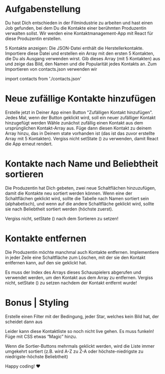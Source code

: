 # Aufgabenstellung

Du hast Dich entschieden in der Filmindustrie zu arbeiten und hast einen Job gefunden, bei dem Du die Kontakte einer berühmten Produzentin verwalten sollst.
Wir werden eine Kontaktmanagement-App mit React für diese Produzentin erstellen.

5 Kontakte anzeigen:
Die JSON-Datei enthält die Herstellerkontakte. Importiere diese Datei und erstellen ein Array mit den ersten 5 Kontakten, die Du als Ausgang verwenden wirst.
Gib dieses Array (mit 5 Kontakten) aus und zeige das Bild, den Namen und die Popularität jedes Kontakts an.
Zum Importieren von contacts.json verwenden wir

import contacts from './contacts.json'

# Neue zufällige Kontakte hinzufügen

Erstelle jetzt in Deiner App einen Button "Zufälligen Kontakt hinzufügen". Jedes Mal, wenn der Button geklickt wird, soll ein neuer zufälliger Kontakt hinzugefügt werden 
Wähle zunächst zufällig einen Kontakt aus dem ursprünglichen Kontakt-Array aus. Füge dann diesen Kontakt zu deinem Array hinzu, das in Deinem state vorhanden ist (das ist das zuvor erstellte Array mit 5 Kontakten). Vergiss nicht setState () zu verwenden, damit React die App erneut rendert.

# Kontakte nach Name und Beliebtheit sortieren

Die Produzentin hat Dich gebeten, zwei neue Schaltflächen hinzuzufügen, damit die Kontakte neu sortiert werden können. Wenn eine der Schaltflächen geklickt wird, sollte die Tabelle nach Namen sortiert sein (alphabetisch), und wenn auf die andere Schaltfläche geklickt wird, sollte sie nach Beliebtheit sortiert werden (höchste zuerst).

Vergiss nicht, setState () nach dem Sortieren zu setzen!

# Kontakte entfernen

Die Produzentin möchte manchmal auch Kontakte entfernen. Implementiere in jeder Zeile eine Schaltfläche zum Löschen, mit der sie den Kontakt entfernen kann, auf den sie geklickt hat.

Es muss der Index des Arrays dieses Schauspielers abgerufen und verwendet werden, um den Kontakt aus dem Array zu entfernen. Vergiss nicht, setState () zu setzen nachdem der Kontakt entfernt wurde!

# Bonus | Styling

Erstelle einen Filter mit der Bedingung, jeder Star, welches  kein Bild hat, der scheidet dann aus

Leider kann diese Kontaktliste so noch nicht live gehen. Es muss funkeln! 
Füge mit CSS etwas “Magic” hinzu.

Wenn die Sortier-Buttons mehrmals geklickt werden, wird die Liste immer umgekehrt sortiert (z.B. wird A-Z zu Z-A oder höchste-niedrigste zu niedrigste-höchste Beliebtheit)

Happy coding! ❤️


